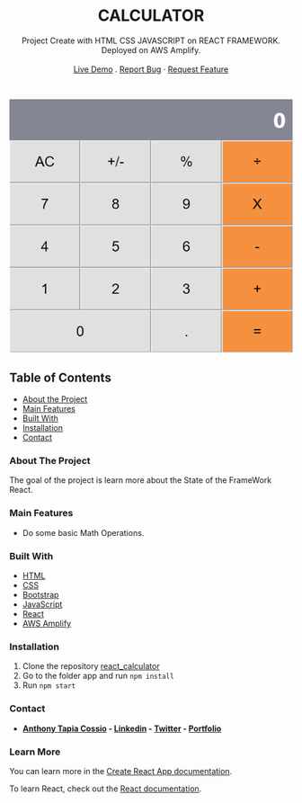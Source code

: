 <p align="center">
  <h1 align="center">CALCULATOR</h1>

  <p align="center">
    Project Create with HTML CSS JAVASCRIPT on REACT FRAMEWORK. Deployed on AWS Amplify.
    <br>
    <br>
    <a href="https://develop.d1mt0f332rdrd4.amplifyapp.com/" target="_blank">Live Demo</a>
    .
    <a href="https://github.com/AnthonyTC89/react_calculator/issues">Report Bug</a>
    ·
    <a href="https://github.com/AnthonyTC89/react_calculator/issues">Request Feature</a>
  </p>
  <br>
</p>

![Screenshot](/screenshots/01.png)

<!-- TABLE OF CONTENTS -->
## Table of Contents

* [About the Project](#about-the-project)
* [Main Features](#main-features)
* [Built With](#built-with)
* [Installation](#installation)
* [Contact](#Contact)

<!-- ABOUT THE PROJECT -->
### About The Project

The goal of the project is learn more about the State of the FrameWork React.

### Main Features

* Do some basic Math Operations.

### Built With

* [HTML](https://www.w3.org/html/)
* [CSS](https://www.w3.org/Style/CSS/)
* [Bootstrap](https://getbootstrap.com/)
* [JavaScript](https://www.javascript.com/)
* [React](https://reactjs.org/)
* [AWS Amplify](https://docs.aws.amazon.com/amplify/latest/userguide/welcome.html)

### Installation

  1. Clone the repository [react_calculator](https://github.com/AnthonyTC89/react_calculator)
  2. Go to the folder app and run `npm install`
  3. Run `npm start`

### Contact

* **[Anthony Tapia Cossio](https://github.com/AnthonyTC89) - [Linkedin](linkedin.com/in/anthony-tapia-cossio) - [Twitter](https://twitter.com/ptonypTC) - [Portfolio](https://portfolio-anthony.herokuapp.com/)**

### Learn More

You can learn more in the [Create React App documentation](https://facebook.github.io/create-react-app/docs/getting-started).

To learn React, check out the [React documentation](https://reactjs.org/).